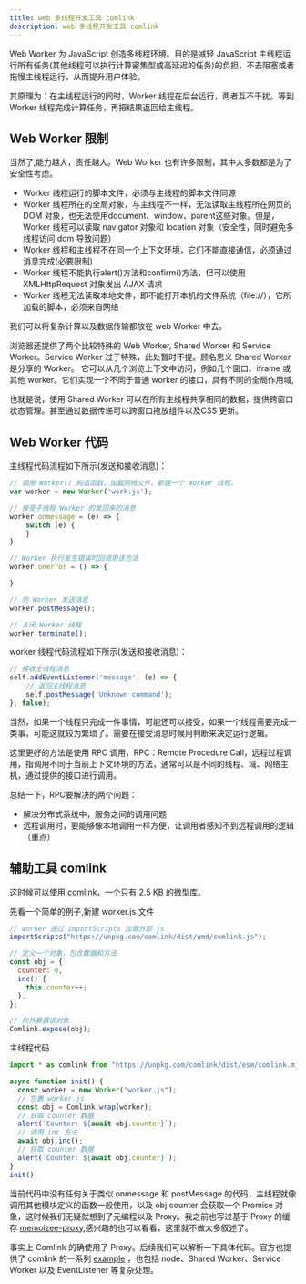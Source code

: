 ```yaml
---
title: web 多线程开发工具 comlink
description: web 多线程开发工具 comlink
---
```


Web Worker 为 JavaScript 创造多线程环境。目的是减轻 JavaScript 主线程运行所有任务(其他线程可以执行计算密集型或高延迟的任务)的负担，不去阻塞或者拖慢主线程运行，从而提升用户体验。

其原理为：在主线程运行的同时，Worker 线程在后台运行，两者互不干扰。等到 Worker 线程完成计算任务，再把结果返回给主线程。


## Web Worker 限制

当然了,能力越大，责任越大。Web Worker 也有许多限制，其中大多数都是为了安全性考虑。

- Worker 线程运行的脚本文件，必须与主线程的脚本文件同源
- Worker 线程所在的全局对象，与主线程不一样，无法读取主线程所在网页的 DOM 对象，也无法使用document、window、parent这些对象。但是，Worker 线程可以读取 navigator 对象和 location 对象（安全性，同时避免多线程访问 dom 导致问题）
- Worker 线程和主线程不在同一个上下文环境，它们不能直接通信，必须通过消息完成(必要限制)
- Worker 线程不能执行alert()方法和confirm()方法，但可以使用 XMLHttpRequest 对象发出 AJAX 请求
- Worker 线程无法读取本地文件，即不能打开本机的文件系统（file://），它所加载的脚本，必须来自网络

我们可以将复杂计算以及数据传输都放在 web Worker 中去。

浏览器还提供了两个比较特殊的 Web Worker, Shared Worker 和 Service Worker。Service Worker 过于特殊，此处暂时不提。顾名思义 Shared Worker 是分享的 Worker。 它可以从几个浏览上下文中访问，例如几个窗口、iframe 或其他 worker。它们实现一个不同于普通 worker 的接口，具有不同的全局作用域,

也就是说，使用 Shared Worker 可以在所有主线程共享相同的数据，提供跨窗口状态管理。甚至通过数据传递可以跨窗口拖放组件以及CSS 更新。

## Web Worker 代码

主线程代码流程如下所示(发送和接收消息)：

```js
// 调用 Worker() 构造函数，加载网络文件，新建一个 Worker 线程。
var worker = new Worker('work.js');

// 接受子线程 Worker 的发回来的消息
worker.onmessage = (e) => {
    switch (e) {
    }
}

// Worker 执行发生错误时回调用该方法
worker.onerror = () => {

}

// 向 Worker 发送消息
worker.postMessage();

// 关闭 Worker 线程
worker.terminate();
```

worker 线程代码流程如下所示(发送和接收消息)：

```js
// 接收主线程消息
self.addEventListener('message', (e) => {
    // 返回主线程消息
    self.postMessage('Unknown command');
}, false);
```

当然，如果一个线程只完成一件事情，可能还可以接受，如果一个线程需要完成一类事，可能这就较为繁琐了。需要在接受消息时候用判断来决定运行逻辑。

这里更好的方法是使用 RPC 调用，RPC：Remote Procedure Call，远程过程调用，指调用不同于当前上下文环境的方法，通常可以是不同的线程、域、网络主机，通过提供的接口进行调用。

总结一下，RPC要解决的两个问题：

- 解决分布式系统中，服务之间的调用问题
- 远程调用时，要能够像本地调用一样方便，让调用者感知不到远程调用的逻辑（重点）

## 辅助工具 comlink

这时候可以使用 [comlink](https://github.com/GoogleChromeLabs/comlink)，一个只有 2.5 KB 的微型库。

先看一个简单的例子,新建 worker.js 文件

```js
// worker 通过 importScripts 加载外部 js
importScripts("https://unpkg.com/comlink/dist/umd/comlink.js");

// 定义一个对象，包含数据和方法
const obj = {
  counter: 0,
  inc() {
    this.counter++;
  },
};

// 向外暴露该对象
Comlink.expose(obj);
```

主线程代码


```js
import * as comlink from "https://unpkg.com/comlink/dist/esm/comlink.mjs";

async function init() {
  const worker = new Worker("worker.js");
  // 包裹 worker.js
  const obj = Comlink.wrap(worker);
  // 获取 counter 数据
  alert(`Counter: ${await obj.counter}`);
  // 调用 inc 方法
  await obj.inc();
  // 获取 counter 数据
  alert(`Counter: ${await obj.counter}`);
}
init();
```


当前代码中没有任何关于类似 onmessage 和 postMessage 的代码，主线程就像调用其他模块定义的函数一般使用，以及 obj.counter 会获取一个 Promise 对象，这时候我们无疑就想到了元编程以及 Proxy。我之前也写过基于 Proxy 的缓存 [memoizee-proxy](https://github.com/wsafight/memoizee-proxy),感兴趣的也可以看看，这里就不做太多叙述了。

事实上 Comlink 的确使用了 Proxy。后续我们可以解析一下具体代码。官方也提供了 comlink 的一系列 [example](https://github.com/GoogleChromeLabs/comlink/tree/main/docs/examples) ，也包括 node、Shared Worker、Service Worker 以及 EventListener 等复杂处理。


